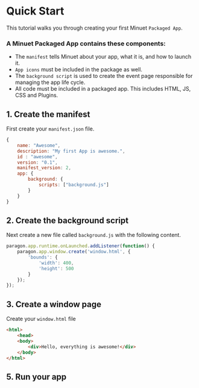 # Quick Start

This tutorial walks you through creating your first Minuet `Packaged App`.

### A Minuet Packaged App contains these components:

* The `manifest` tells Minuet about your app, what it is, and how to launch it.
* `App icons` must be included in the package as well.
* The `background script` is used to create the event page responsible for managing the app life cycle.
* All code must be included in a packaged app.  This includes HTML, JS, CSS and Plugins.

## 1. Create the manifest

First create your `manifest.json` file.

```javascript
{
    name: "Awesome",
    description: "My first App is awesome.",
    id : "awesome",
    version: "0.1",
    manifest_version: 2,
    app: {
        background: {
            scripts: ["background.js"]
        }
    }
}
```

## 2. Create the background script

Next create a new file called `background.js` with the following content.

```javascript
paragon.app.runtime.onLaunched.addListener(function() {
    paragon.app.window.create('window.html', {
        'bounds': {
            'width': 400,
            'height': 500
        }
    });
});
```

## 3. Create a window page
Create your `window.html` file

```html
<html>
    <head>
    <body>
        <div>Hello, everything is awesome!</div>
    </body>
</html>
```

## 5. Run your app